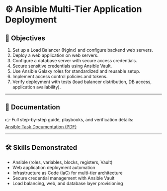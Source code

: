 # ⚙️ Ansible Multi-Tier Application Deployment

## 🎯 Objectives
1. Set up a Load Balancer (Nginx) and configure backend web servers.  
2. Deploy a web application on web servers.  
3. Configure a database server with secure access credentials.  
4. Secure sensitive credentials using Ansible Vault.  
5. Use Ansible Galaxy roles for standardized and reusable setup.  
6. Implement access control policies and tokens.  
7. Verify deployment with tests (load balancer distribution, DB access, application availability).  

---

## 📖 Documentation
👉 Full step-by-step guide, playbooks, and verification details:  
[Ansible Task Documentation (PDF)](./Zeynalabdin-Hamidov-Ansible-Task.pdf)

---

## 🛠 Skills Demonstrated
- Ansible (roles, variables, blocks, registers, Vault)  
- Web application deployment automation  
- Infrastructure as Code (IaC) for multi-tier architecture  
- Secure credential management with Ansible Vault  
- Load balancing, web, and database layer provisioning  
